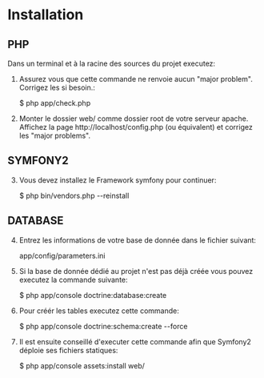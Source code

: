 Installation
============

PHP
---

Dans un terminal et à la racine des sources du projet executez:

1) Assurez vous que cette commande ne renvoie aucun "major problem". Corrigez les si besoin.:

    $ php app/check.php

2) Monter le dossier web/ comme dossier root de votre serveur apache. Affichez la page http://localhost/config.php (ou équivalent) et corrigez les "major problems".


SYMFONY2
--------

3) Vous devez installez le Framework symfony pour continuer:

    $ php bin/vendors.php --reinstall


DATABASE
--------

4) Entrez les informations de votre base de donnée dans le fichier suivant:

    app/config/parameters.ini


5) Si la base de donnée dédié au projet n'est pas déjà créée vous pouvez executez la commande suivante:

    $ php app/console doctrine:database:create


6) Pour créér les tables executez cette commande:

    $ php app/console doctrine:schema:create --force


7) Il est ensuite conseillé d'executer cette commande afin que Symfony2 déploie ses fichiers statiques:

    $ php app/console assets:install web/